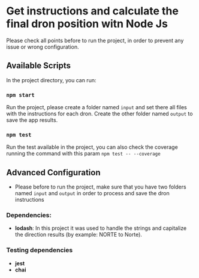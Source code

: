 # Get instructions and calculate the final dron position witn Node Js

Please check all points before to run the project, in order to prevent any issue or wrong configuration.

## Available Scripts

In the project directory, you can run:

### `npm start`

Run the project, please create a folder named `input` and set there all files with the instructions for each dron. Create the other folder named `output` to save the app results.

### `npm test`

Run the test available in the project, you can also check the coverage running the command with this param `npm test -- --coverage`

## Advanced Configuration

- Please before to run the project, make sure that you have two folders named `input` and `output` in order to process and save the dron instructions

### Dependencies:

- **lodash**: In this project it was used to handle the strings and capitalize the direction results (by example: NORTE to Norte).

### Testing dependencies

- **jest**
- **chai**
